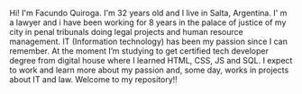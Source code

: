 Hi! I'm Facundo Quiroga. I'm 32 years old and I live in Salta, Argentina.
I' m a lawyer and i have been working for 8 years in the palace of justice of my city in penal tribunals doing legal projects and human resource management.
IT (Information technology) has been my passion since I can remember.
At the moment I’m studying to get certified tech developer degree from digital house where I learned HTML, CSS, JS and SQL.
I expect to work and learn more about my passion and, some day, works in projects about IT and law.
Welcome to my repository!! 
